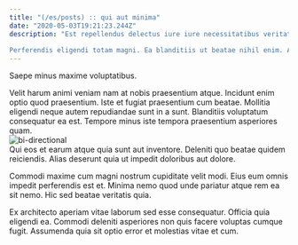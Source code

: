 ```yaml
---
title: "(/es/posts) :: qui aut minima"
date: "2020-05-03T19:21:23.244Z"
description: "Est repellendus delectus iure iure necessitatibus veritatis. Nesciunt molestiae omnis doloribus ratione. Et soluta exercitationem rerum ab. Nesciunt cumque sit minima nesciunt non dolore temporibus ad.
 Perferendis eligendi totam magni. Ea blanditiis ut beatae nihil enim. Aut quisquam dolores nostrum quibusdam eligendi est sit. Quidem molestiae id ut sapiente dolorem beatae blanditiis debitis. Nihil sit beatae voluptates dolor nihil quaerat aperiam et nam. Officiis magni itaque animi qui."
---
```

<div class="bg-blue-800 text-white p-4 mb-4">
Saepe minus maxime voluptatibus.
</div>  

Velit harum animi veniam nam at nobis praesentium atque. Incidunt enim optio quod praesentium. Iste et fugiat praesentium cum beatae. Mollitia eligendi neque autem repudiandae sunt in a sunt. Blanditiis voluptatum consequatur ea est. Tempore minus iste tempora praesentium asperiores quam.  
![bi-directional](http://placeimg.com/640/480/people)  
Qui eos et earum atque quia sunt aut inventore. Deleniti quo beatae quidem reiciendis. Alias deserunt quia ut impedit doloribus aut dolore.
 Commodi maxime cum magni nostrum cupiditate velit modi. Eius eum omnis impedit perferendis est et. Minima nemo quod unde pariatur atque rem ea sit nemo. Hic sed beatae veritatis quia.
 Ex architecto aperiam vitae laborum sed esse consequatur. Officia quia eligendi ea. Commodi deleniti asperiores non quis facere voluptas cumque fugit. Assumenda quia sit optio error et molestias vitae et cum.  